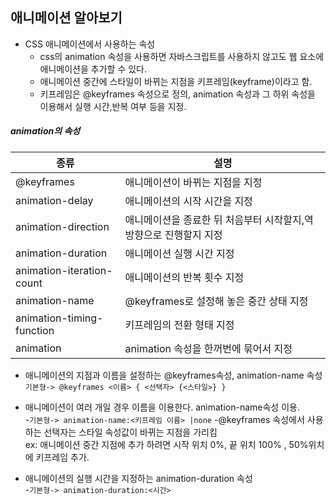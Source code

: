 ## 애니메이션 알아보기  

* CSS 애니메이션에서 사용하는 속성  
  * css의 animation 속성을 사용하면 자바스크립트를 사용하지 않고도 웹 요소에 애니메이션을 추가할 수 있다.  
  * 애니메이션 중간에 스타일이 바뀌는 지점을 키프레임(keyframe)이라고 함.  
  * 키프레임은 @keyframes 속성으로 정의, animation 속성과 그 하위 속성을 이용해서 실행 시간,반복 여부 등을 지정.  

#####  animation의 속성  
|종류|설명|
|----------|--------|
|@keyframes|애니메이션이 바뀌는 지점을 지정|
|animation-delay|애니메이션의 시작 시간을 지정|
|animation-direction|애니메이션을 종료한 뒤 처음부터 시작할지,역방향으로 진행할지 지정|
|animation-duration|애니메이션 실행 시간 지정|
|animation-iteration-count|애니메이션의 반복 횟수 지정|
|animation-name|@keyframes로 설정해 놓은 중간 상태 지정|
|animation-timing-function|키프레임의 전환 형태 지정|
|animation|animation 속성을 한꺼번에 묶어서 지정|

* 애니메이션의 지점과 이름을 설정하는 @keyframes속성, animation-name 속성  
  `기본형-> @keyframes <이름> {
            <선택자> {<스타일>}
           }`

* 애니메이션이 여러 개일 경우 이름을 이용한다. animation-name속성 이용.  
  -`기본형-> animation-name:<키프레임 이름> |none` 
  -@keyframes 속성에서 사용하는 선택자는 스타일 속성값이 바뀌는 지점을 가리킴  
   ex: 애니메이션 중간 지점에 추가 하려면 시작 위치 0%, 끝 위치 100% , 50%위치에 키프레임 추가.  

* 애니메이션의 실행 시간을 지정하는 animation-duration 속성  
  -`기본형-> animation-duration:<시간>`  

